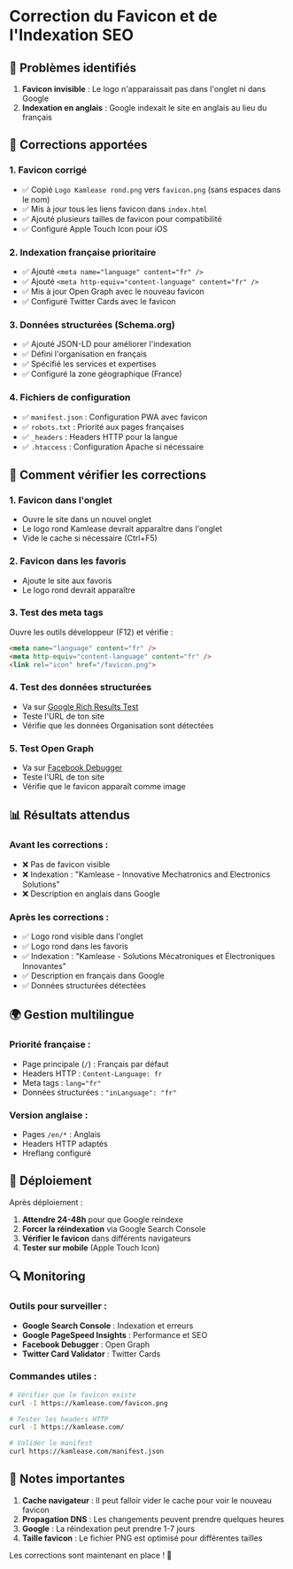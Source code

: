 # Correction du Favicon et de l'Indexation SEO

## 🐛 Problèmes identifiés
1. **Favicon invisible** : Le logo n'apparaissait pas dans l'onglet ni dans Google
2. **Indexation en anglais** : Google indexait le site en anglais au lieu du français

## 🔧 Corrections apportées

### 1. Favicon corrigé
- ✅ Copié `Logo Kamlease rond.png` vers `favicon.png` (sans espaces dans le nom)
- ✅ Mis à jour tous les liens favicon dans `index.html`
- ✅ Ajouté plusieurs tailles de favicon pour compatibilité
- ✅ Configuré Apple Touch Icon pour iOS

### 2. Indexation française prioritaire
- ✅ Ajouté `<meta name="language" content="fr" />`
- ✅ Ajouté `<meta http-equiv="content-language" content="fr" />`
- ✅ Mis à jour Open Graph avec le nouveau favicon
- ✅ Configuré Twitter Cards avec le favicon

### 3. Données structurées (Schema.org)
- ✅ Ajouté JSON-LD pour améliorer l'indexation
- ✅ Défini l'organisation en français
- ✅ Spécifié les services et expertises
- ✅ Configuré la zone géographique (France)

### 4. Fichiers de configuration
- ✅ `manifest.json` : Configuration PWA avec favicon
- ✅ `robots.txt` : Priorité aux pages françaises
- ✅ `_headers` : Headers HTTP pour la langue
- ✅ `.htaccess` : Configuration Apache si nécessaire

## 🧪 Comment vérifier les corrections

### 1. Favicon dans l'onglet
- Ouvre le site dans un nouvel onglet
- Le logo rond Kamlease devrait apparaître dans l'onglet
- Vide le cache si nécessaire (Ctrl+F5)

### 2. Favicon dans les favoris
- Ajoute le site aux favoris
- Le logo rond devrait apparaître

### 3. Test des meta tags
Ouvre les outils développeur (F12) et vérifie :
```html
<meta name="language" content="fr" />
<meta http-equiv="content-language" content="fr" />
<link rel="icon" href="/favicon.png">
```

### 4. Test des données structurées
- Va sur [Google Rich Results Test](https://search.google.com/test/rich-results)
- Teste l'URL de ton site
- Vérifie que les données Organisation sont détectées

### 5. Test Open Graph
- Va sur [Facebook Debugger](https://developers.facebook.com/tools/debug/)
- Teste l'URL de ton site
- Vérifie que le favicon apparaît comme image

## 📊 Résultats attendus

### Avant les corrections :
- ❌ Pas de favicon visible
- ❌ Indexation : "Kamlease - Innovative Mechatronics and Electronics Solutions"
- ❌ Description en anglais dans Google

### Après les corrections :
- ✅ Logo rond visible dans l'onglet
- ✅ Logo rond dans les favoris
- ✅ Indexation : "Kamlease - Solutions Mécatroniques et Électroniques Innovantes"
- ✅ Description en français dans Google
- ✅ Données structurées détectées

## 🌍 Gestion multilingue

### Priorité française :
- Page principale (`/`) : Français par défaut
- Headers HTTP : `Content-Language: fr`
- Meta tags : `lang="fr"`
- Données structurées : `"inLanguage": "fr"`

### Version anglaise :
- Pages `/en/*` : Anglais
- Headers HTTP adaptés
- Hreflang configuré

## 🚀 Déploiement

Après déploiement :
1. **Attendre 24-48h** pour que Google reindexe
2. **Forcer la réindexation** via Google Search Console
3. **Vérifier le favicon** dans différents navigateurs
4. **Tester sur mobile** (Apple Touch Icon)

## 🔍 Monitoring

### Outils pour surveiller :
- **Google Search Console** : Indexation et erreurs
- **Google PageSpeed Insights** : Performance et SEO
- **Facebook Debugger** : Open Graph
- **Twitter Card Validator** : Twitter Cards

### Commandes utiles :
```bash
# Vérifier que le favicon existe
curl -I https://kamlease.com/favicon.png

# Tester les headers HTTP
curl -I https://kamlease.com/

# Valider le manifest
curl https://kamlease.com/manifest.json
```

## 📝 Notes importantes

1. **Cache navigateur** : Il peut falloir vider le cache pour voir le nouveau favicon
2. **Propagation DNS** : Les changements peuvent prendre quelques heures
3. **Google** : La réindexation peut prendre 1-7 jours
4. **Taille favicon** : Le fichier PNG est optimisé pour différentes tailles

Les corrections sont maintenant en place ! 🎉